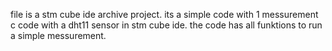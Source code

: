 file is a stm cube ide archive project.
its a simple code with 1 messurement c code with a dht11 sensor in stm cube ide. 
the code has all funktions to run a simple messurement.
